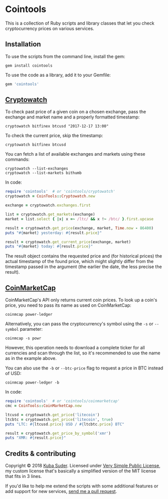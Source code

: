 # Cointools

This is a collection of Ruby scripts and library classes that let you check cryptocurrency prices on various services.

## Installation

To use the scripts from the command line, install the gem:

```
gem install cointools
```

To use the code as a library, add it to your Gemfile:

```ruby
gem 'cointools'
```

## [Cryptowatch](https://cryptowat.ch)

To check past price of a given coin on a chosen exchange, pass the exchange and market name and a properly formatted timestamp:

```
cryptowatch bitfinex btcusd "2017-12-17 13:00"
```

To check the current price, skip the timestamp:

```
cryptowatch bitfinex btcusd
```

You can fetch a list of available exchanges and markets using these commands:

```
cryptowatch --list-exchanges
cryptowatch --list-markets bithumb
```

In code:

```ruby
require 'cointools'  # or 'cointools/cryptowatch'
cryptowatch = CoinTools::Cryptowatch.new

exchange = cryptowatch.exchanges.first

list = cryptowatch.get_markets(exchange)
market = list.select { |x| x =~ /ltc/ && x !~ /btc/ }.first.upcase

result = cryptowatch.get_price(exchange, market, Time.now - 86400)
puts "#{market} yesterday: #{result.price}"

result = cryptowatch.get_current_price(exchange, market)
puts "#{market} today: #{result.price}"
```

The result object contains the requested price and (for historical prices) the actual timestamp of the found price, which might slightly differ from the timestamp passed in the argument (the earlier the date, the less precise the result).


## [CoinMarketCap](https://coinmarketcap.com)

CoinMarketCap's API only returns current coin prices. To look up a coin's price, you need to pass its name as used on CoinMarketCap:

```
coinmcap power-ledger
```

Alternatively, you can pass the cryptocurrency's symbol using the `-s` or `--symbol` parameter:

```
coinmcap -s powr
```

However, this operation needs to download a complete ticker for all currencies and scan through the list, so it's recommended to use the name as in the example above.

You can also use the `-b` or `--btc-price` flag to request a price in BTC instead of USD:

```
coinmcap power-ledger -b
```

In code:

```ruby
require 'cointools'  # or 'cointools/coinmarketcap'
cmc = CoinTools::CoinMarketCap.new

ltcusd = cryptowatch.get_price('litecoin')
ltcbtc = cryptowatch.get_price('litecoin', true)
puts "LTC: #{ltcusd.price} USD / #{ltcbtc.price} BTC"

result = cryptowatch.get_price_by_symbol('xmr')
puts "XMR: #{result.price}"
```


## Credits & contributing

Copyright © 2018 [Kuba Suder](https://mackuba.eu). Licensed under [Very Simple Public License](https://github.com/mackuba/cointools/blob/master/VSPL-LICENSE.txt), my custom license that's basically a simplified version of the MIT license that fits in 3 lines.

If you'd like to help me extend the scripts with some additional features or add support for new services, [send me a pull request](https://github.com/mackuba/cointools/pulls).
